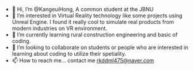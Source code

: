 - 👋 Hi, I’m @KangeuiHong, A common student at the JBNU
- 👀 I’m interested in Virtual Reality technology like some projects using Unreal Engine. I found it really cool to simulate real products from modern industries on VR environment.
- 🌱 I’m currently learning rural construction engineering and basic of coding.
- 💞️ I’m looking to collaborate on students or people who are interested in learning about coding to utilize their spetiality.
- 📫 How to reach me... contact me rkddml475@naver.com

<!---
KangeuiHong/KangeuiHong is a ✨ special ✨ repository because its `README.md` (this file) appears on your GitHub profile.
You can click the Preview link to take a look at your changes.
--->
